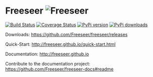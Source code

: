 Freeseer ![Freeseer](http://i.imgur.com/tqivk.png "Freeseer logo")
=========
[![Build Status](https://travis-ci.org/Freeseer/freeseer.png?branch=master)](https://travis-ci.org/Freeseer/freeseer)
[![Coverage Status](https://coveralls.io/repos/Freeseer/freeseer/badge.png)](https://coveralls.io/r/Freeseer/freeseer)
[![PyPi version](https://pypip.in/v/freeseer/badge.png)](https://crate.io/packages/freeseer/)
[![PyPi downloads](https://pypip.in/d/freeseer/badge.png)](https://crate.io/packages/freeseer/)

Downloads: https://github.com/Freeseer/freeseer/releases

Quick-Start: http://freeseer.github.io/quick-start.html

Documentation: http://freeseer.github.io

Contribute to the documentation project: https://github.com/Freeseer/freeseer-docs#readme
